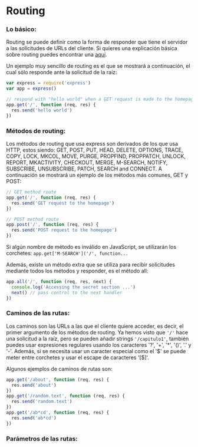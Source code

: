 # Routing

### Lo básico:
Routing se puede definir como la forma de responder que tiene el servidor a las solicitudes de URLs del cliente. Si quieres una explicación básica sobre routing puedes encontrar una [aquí](chapter2.md).

Un ejemplo muy sencillo de routing es el que se mostrará a continuación, el cual sólo responde ante la solicitud de la raíz:
```javascript
var express = require('express')
var app = express()

// respond with "hello world" when a GET request is made to the homepage
app.get('/', function (req, res) {
  res.send('hello world')
})
```

### Métodos de routing:
Los métodos de routing que usa express son derivados de los que usa HTTP, estos siendo: GET, POST, PUT, HEAD, DELETE, OPTIONS, TRACE, COPY, LOCK, MKCOL, MOVE, PURGE, PROPFIND, PROPPATCH, UNLOCK, REPORT, MKACTIVITY, CHECKOUT, MERGE, M-SEARCH, NOTIFY, SUBSCRIBE, UNSUBSCRIBE, PATCH, SEARCH and CONNECT.
A continuación se mostrará un ejemplo de los métodos más comunes, GET y POST:
```javascript
// GET method route
app.get('/', function (req, res) {
  res.send('GET request to the homepage')
})

// POST method route
app.post('/', function (req, res) {
  res.send('POST request to the homepage')
})
```
Si algún nombre de método es inválido en JavaScript, se utilizarán los corchetes: `app.get['M-SEARCH']('/', function...`

Además, existe un método extra que se utiliza para recibir solicitudes mediante todos los métodos y responder, es el método all:
```javascript
app.all('/', function (req, res, next) {
  console.log('Accessing the secret section ...')
  next() // pass control to the next handler
})
```

### Caminos de las rutas:
Los caminos son las URLs a las que el cliente quiere acceder, es decir, el primer argumento de los métodos de routing.
Ya hemos visto que `'/'` hace una solicitud a la raíz, pero se pueden añadir strings `'/capitulo1'`, también puedes usar expresiones regulares usando los caracteres '?', '+', '*', '()', '.' y '-'.
Además, si se necesita usar un caracter especial como el '$' se puede meter entre corchetes y usar el escape de caracteres '[\$]'.

Algunos ejemplos de caminos de rutas son:
```javascript
app.get('/about', function (req, res) {
  res.send('about')
})
app.get('/random.text', function (req, res) {
  res.send('random.text')
})
app.get('/ab*cd', function (req, res) {
  res.send('ab*cd')
})
```

### Parámetros de las rutas:
